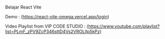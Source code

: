 Belajar React Vite

Demo :
(https://react-vite-omega.vercel.app/login)

Video Playlist from VIP CODE STUDIO :
(https://www.youtube.com/playlist?list=PLmF_zPV9ZcP346sttD4Vs2VROLlIp5kPz)